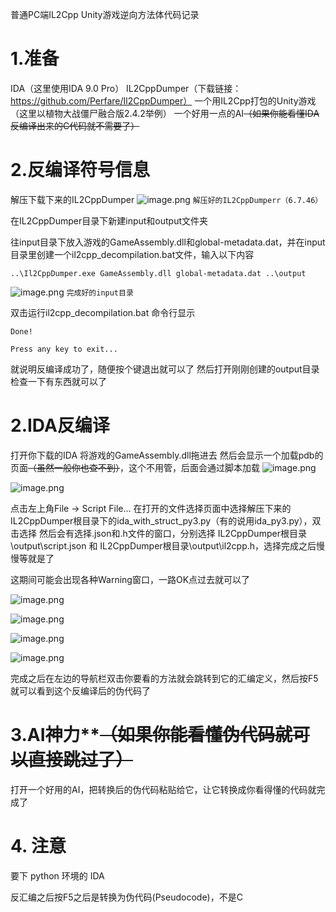 普通PC端IL2Cpp Unity游戏逆向方法体代码记录
# **1.准备**

IDA（这里使用IDA 9.0 Pro）
IL2CppDumper（下载链接：https://github.com/Perfare/Il2CppDumper）
一个用IL2Cpp打包的Unity游戏（这里以植物大战僵尸融合版2.4.2举例）
一个好用一点的AI~~（如果你能看懂IDA反编译出来的C代码就不需要了）~~

# **2.反编译符号信息**

解压下载下来的IL2CppDumper
![image.png](https://picgo18719498306.oss-cn-guangzhou.aliyuncs.com/20251004161830409.png)
`解压好的IL2CppDumperr（6.7.46）`

在IL2CppDumper目录下新建input和output文件夹

往input目录下放入游戏的GameAssembly.dll和global-metadata.dat，并在input目录里创建一个il2cpp_decompilation.bat文件，输入以下内容

```
..\Il2CppDumper.exe GameAssembly.dll global-metadata.dat ..\output
```
![image.png](https://picgo18719498306.oss-cn-guangzhou.aliyuncs.com/20251004162024159.png)
`完成好的input目录`

双击运行il2cpp_decompilation.bat
命令行显示

```
Done!

Press any key to exit...
```

就说明反编译成功了，随便按个键退出就可以了
然后打开刚刚创建的output目录检查一下有东西就可以了

# **2.IDA反编译**

打开你下载的IDA
将游戏的GameAssembly.dll拖进去
然后会显示一个加载pdb的页面~~（虽然一般你也查不到）~~，这个不用管，后面会通过脚本加载
![image.png](https://picgo18719498306.oss-cn-guangzhou.aliyuncs.com/20251004162500962.png)

![image.png](https://picgo18719498306.oss-cn-guangzhou.aliyuncs.com/20251004162530537.png)

点击左上角File -> Script File...
在打开的文件选择页面中选择解压下来的IL2CppDumper根目录下的ida_with_struct_py3.py（有的说用ida_py3.py），双击选择
然后会有选择.json和.h文件的窗口，分别选择 IL2CppDumper根目录\output\script.json 和 IL2CppDumper根目录\output\il2cpp.h，选择完成之后慢慢等就是了

这期间可能会出现各种Warning窗口，一路OK点过去就可以了

![image.png](https://picgo18719498306.oss-cn-guangzhou.aliyuncs.com/20251004162704318.png)

![image.png](https://picgo18719498306.oss-cn-guangzhou.aliyuncs.com/20251004162746557.png)

![image.png](https://picgo18719498306.oss-cn-guangzhou.aliyuncs.com/20251004162816960.png)

![image.png](https://picgo18719498306.oss-cn-guangzhou.aliyuncs.com/20251004162848628.png)

完成之后在左边的导航栏双击你要看的方法就会跳转到它的汇编定义，然后按F5就可以看到这个反编译后的伪代码了

# **3.AI神力****~~（如果你能看懂伪代码就可以直接跳过了）~~

打开一个好用的AI，把转换后的伪代码粘贴给它，让它转换成你看得懂的代码就完成了


# 4. 注意
要下 python 环境的 IDA

反汇编之后按F5之后是转换为伪代码(Pseudocode)，不是C
